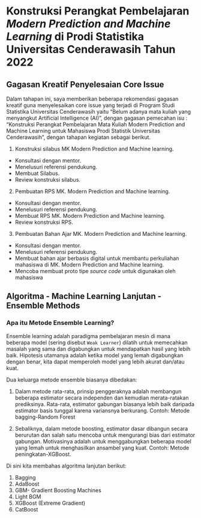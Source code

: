 # Konstruksi Perangkat Pembelajaran *Modern Prediction and Machine Learning* di Prodi Statistika Universitas Cenderawasih Tahun 2022

## Gagasan Kreatif Penyelesaian Core Issue
Dalam tahapan ini, saya memberikan beberapa rekomendasi gagasan kreatif guna menyelesaikan core issue yang terjadi di Program Studi Statistika Universitas Cenderawasih yaitu “Belum adanya mata kuliah yang menyangkut Artificial Intelligence (AI)”, dengan gagasan pemecahan isu : “Konstruksi Perangkat Pembelajaran Mata Kuliah Modern Prediction and Machine Learning untuk Mahasiswa Prodi Statistik Universitas Cenderawasih”, dengan tahapan kegiatan sebagai berikut.

1.	Konstruksi silabus MK Modern Prediction and Machine learning.
  *	Konsultasi dengan mentor.
  *	Menelusuri referensi pendukung.
  *	Membuat Silabus.
  *	Review konstruksi silabus.
2.	Pembuatan RPS MK. Modern Prediction and Machine learning.
  *	Konsultasi dengan mentor.
  *	Menelusuri referensi pendukung.
  *	Membuat RPS MK. Modern Prediction and Machine learning.
  *	Review konstruksi RPS.
3.	Pembuatan Bahan Ajar MK. Modern Prediction and Machine learning.
  *	Konsultasi dengan mentor.
  *	Menelusuri referensi pendukung.
  *	Membuat bahan ajar berbasis digital untuk membantu perkuliahan mahasiswa di MK. Modern Prediction and Machine learning.
  *  Mencoba membuat proto tipe *source code* untuk digunakan oleh mahasiswa

## Algoritma - Machine Learning Lanjutan - Ensemble Methods

### Apa itu Metode Ensemble Learning?
Ensemble learning adalah paradigma pembelajaran mesin di mana beberapa model (sering disebut `Weak Learner`) dilatih untuk memecahkan masalah yang sama dan digabungkan untuk mendapatkan hasil yang lebih baik. Hipotesis utamanya adalah ketika model yang lemah digabungkan dengan benar, kita dapat memperoleh model yang lebih akurat dan/atau kuat.

Dua keluarga metode ensemble biasanya dibedakan:

1. Dalam metode rata-rata, prinsip penggeraknya adalah membangun beberapa estimator secara independen dan kemudian merata-ratakan prediksinya. Rata-rata, estimator gabungan biasanya lebih baik daripada estimator basis tunggal karena variansnya berkurang. Contoh: Metode bagging-Random Forest

2. Sebaliknya, dalam metode boosting, estimator dasar dibangun secara berurutan dan salah satu mencoba untuk mengurangi bias dari estimator gabungan. Motivasinya adalah untuk menggabungkan beberapa model yang lemah untuk menghasilkan ansambel yang kuat. Contoh: Metode peningkatan-XGBoost.

Di sini kita membahas algoritma lanjutan berikut: 
1. Bagging
2. AdaBoost
3. GBM- Gradient Boosting Machines
4. Light BGM
5. XGBoost (Extreme Gradient)
6. CatBoost
